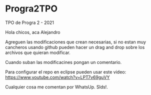 # Progra2TPO
TPO de Progra 2 - 2021

Hola chicos, aca Alejandro

Agreguen las modificaciones que crean necesarias, si no estan muy cancheros usando github pueden hacer un drag and drop
sobre los archivos que quieran modificar.

Cuando suban las modificacines pongan un comentario. 

Para configurar el repo en eclipse pueden usar este video: 
https://www.youtube.com/watch?v=LPT7v69guVY

Cualquier cosa me comentan por WhatsUp.
Slds!.
